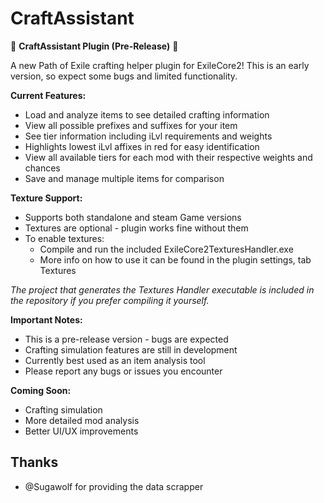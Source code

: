 # CraftAssistant

🔨 **CraftAssistant Plugin (Pre-Release)** 🔨

A new Path of Exile crafting helper plugin for ExileCore2! This is an early version, so expect some bugs and limited functionality.

**Current Features:**

- Load and analyze items to see detailed crafting information
- View all possible prefixes and suffixes for your item
- See tier information including iLvl requirements and weights
- Highlights lowest iLvl affixes in red for easy identification
- View all available tiers for each mod with their respective weights and chances
- Save and manage multiple items for comparison

**Texture Support:**

- Supports both standalone and steam Game versions
- Textures are optional - plugin works fine without them
- To enable textures:
  - Compile and run the included ExileCore2TexturesHandler.exe
  - More info on how to use it can be found in the plugin settings, tab Textures

*The project that generates the Textures Handler executable is included in the repository if you prefer compiling it yourself.*

**Important Notes:**

- This is a pre-release version - bugs are expected
- Crafting simulation features are still in development
- Currently best used as an item analysis tool
- Please report any bugs or issues you encounter

**Coming Soon:**

- Crafting simulation
- More detailed mod analysis
- Better UI/UX improvements

## Thanks

- @Sugawolf for providing the data scrapper